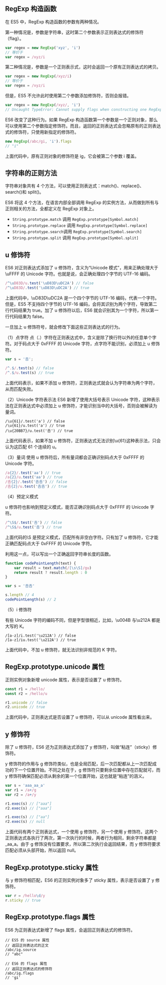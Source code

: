 ## RegExp 构造函数

在 ES5 中，RegExp 构造函数的参数有两种情况。

第一种情况是，参数是字符串，这时第二个参数表示正则表达式的修饰符（flag）。

```js
var regex = new RegExp('xyz', 'i')
// 等价于
var regex = /xyz/i
```

第二种情况是，参数是一个正则表示式，这时会返回一个原有正则表达式的拷贝。

```js
var regex = new RegExp(/xyz/i)
// 等价于
var regex = /xyz/i
```

但是，ES5 不允许此时使用第二个参数添加修饰符，否则会报错。

```js
var regex = new RegExp(/xyz/, 'i')
// Uncaught TypeError: Cannot supply flags when constructing one RegExp from another
```

ES6 改变了这种行为。如果 RegExp 构造函数第一个参数是一个正则对象，那么可以使用第二个参数指定修饰符。而且，返回的正则表达式会忽略原有的正则表达式的修饰符，只使用新指定的修饰符。

```js
new RegExp(/abc/gi, 'i').flags
// "i"
```

上面代码中，原有正则对象的修饰符是 ig，它会被第二个参数 i 覆盖。

## 字符串的正则方法

字符串对象共有 4 个方法，可以使用正则表达式：match()、replace()、search()和 split()。

ES6 将这 4 个方法，在语言内部全部调用 RegExp 的实例方法，从而做到所有与正则相关的方法，全都定义在 RegExp 对象上。

-   `String.prototype.match` 调用 `RegExp.prototype[Symbol.match]`
-   `String.prototype.replace` 调用 `RegExp.prototype[Symbol.replace]`
-   `String.prototype.search`调用 `RegExp.prototype[Symbol.search]`
-   `String.prototype.split` 调用 `RegExp.prototype[Symbol.split]`

## u 修饰符

ES6 对正则表达式添加了 u 修饰符，含义为“Unicode 模式”，用来正确处理大于\uFFFF 的 Unicode 字符。也就是说，会正确处理四个字节的 UTF-16 编码。

```js
/^\uD83D/u.test('\uD83D\uDC2A') // false
/^\uD83D/.test('\uD83D\uDC2A') // true
```

上面代码中，\uD83D\uDC2A 是一个四个字节的 UTF-16 编码，代表一个字符。但是，ES5 不支持四个字节的 UTF-16 编码，会将其识别为两个字符，导致第二行代码结果为 true。加了 u 修饰符以后，ES6 就会识别其为一个字符，所以第一行代码结果为 false。

一旦加上 u 修饰符号，就会修改下面这些正则表达式的行为。

（1）点字符
点（.）字符在正则表达式中，含义是除了换行符以外的任意单个字符。对于码点大于 0xFFFF 的 Unicode 字符，点字符不能识别，必须加上 u 修饰符。

```js
var s = '𠮷';

/^.$/.test(s) // false
/^.$/u.test(s) // true
```

上面代码表示，如果不添加 u 修饰符，正则表达式就会认为字符串为两个字符，从而匹配失败。

（2）Unicode 字符表示法
ES6 新增了使用大括号表示 Unicode 字符，这种表示法在正则表达式中必须加上 u 修饰符，才能识别当中的大括号，否则会被解读为量词。

```
/\u{61}/.test('a') // false
/\u{61}/u.test('a') // true
/\u{20BB7}/u.test('𠮷') // true
```

上面代码表示，如果不加 u 修饰符，正则表达式无法识别\u{61}这种表示法，只会认为这匹配 61 个连续的 u。

（3）量词
使用 u 修饰符后，所有量词都会正确识别码点大于 0xFFFF 的 Unicode 字符。

```js
/a{2}/.test('aa') // true
/a{2}/u.test('aa') // true
/𠮷{2}/.test('𠮷𠮷') // false
/𠮷{2}/u.test('𠮷𠮷') // true
```

（4）预定义模式

u 修饰符也影响到预定义模式，能否正确识别码点大于 0xFFFF 的 Unicode 字符。

```js
/^\S$/.test('𠮷') // false
/^\S$/u.test('𠮷') // true
```

上面代码的\S 是预定义模式，匹配所有非空白字符。只有加了 u 修饰符，它才能正确匹配码点大于 0xFFFF 的 Unicode 字符。

利用这一点，可以写出一个正确返回字符串长度的函数。

```js
function codePointLength(text) {
	var result = text.match(/[\s\S]/gu)
	return result ? result.length : 0
}

var s = '𠮷𠮷'

s.length // 4
codePointLength(s) // 2
```

（5）i 修饰符

有些 Unicode 字符的编码不同，但是字型很相近，比如，\u004B 与\u212A 都是大写的 K。

```
/[a-z]/i.test('\u212A') // false
/[a-z]/iu.test('\u212A') // true
```

上面代码中，不加 u 修饰符，就无法识别非规范的 K 字符。

## RegExp.prototype.unicode 属性

正则实例对象新增 unicode 属性，表示是否设置了 u 修饰符。

```js
const r1 = /hello/
const r2 = /hello/u

r1.unicode // false
r2.unicode // true
```

上面代码中，正则表达式是否设置了 u 修饰符，可以从 unicode 属性看出来。

## y 修饰符

除了 u 修饰符，ES6 还为正则表达式添加了 y 修饰符，叫做“粘连”（sticky）修饰符。

y 修饰符的作用与 g 修饰符类似，也是全局匹配，后一次匹配都从上一次匹配成功的下一个位置开始。不同之处在于，g 修饰符只要剩余位置中存在匹配就可，而 y 修饰符确保匹配必须从剩余的第一个位置开始，这也就是“粘连”的涵义。

```js
var s = 'aaa_aa_a'
var r1 = /a+/g
var r2 = /a+/y

r1.exec(s) // ["aaa"]
r2.exec(s) // ["aaa"]

r1.exec(s) // ["aa"]
r2.exec(s) // null
```

上面代码有两个正则表达式，一个使用 g 修饰符，另一个使用 y 修饰符。这两个正则表达式各执行了两次，第一次执行的时候，两者行为相同，剩余字符串都是\_aa_a。由于 g 修饰没有位置要求，所以第二次执行会返回结果，而 y 修饰符要求匹配必须从头部开始，所以返回 null。

## RegExp.prototype.sticky 属性

与 y 修饰符相匹配，ES6 的正则实例对象多了 sticky 属性，表示是否设置了 y 修饰符。

```js
var r = /hello\d/y
r.sticky // true
```

## RegExp.prototype.flags 属性

ES6 为正则表达式新增了 flags 属性，会返回正则表达式的修饰符。

```
// ES5 的 source 属性
// 返回正则表达式的正文
/abc/ig.source
// "abc"

// ES6 的 flags 属性
// 返回正则表达式的修饰符
/abc/ig.flags
// 'gi'
```
